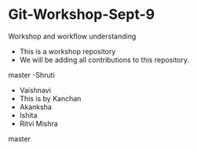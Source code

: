 # Git-Workshop-Sept-9
Workshop and workflow understanding

- This is a workshop repository
- We will be adding all contributions to this repository.

 master
-Shruti


- Vaishnavi
- This is by Kanchan
- Akanksha
- Ishita
- Ritvi Mishra


 master

